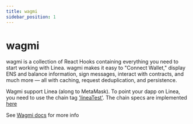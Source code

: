 ```yaml
---
title: wagmi
sidebar_position: 1
---
```


# wagmi

wagmi is a collection of React Hooks containing everything you need to start working with Linea. wagmi makes it easy to "Connect Wallet," display ENS and balance information, sign messages, interact with contracts, and much more — all with caching, request deduplication, and persistence.

Wagmi support Linea (along to MetaMask). To point your dapp on Linea, you need to use the chain tag ['lineaTest'](https://wagmi.sh/core/chains#supported-chains). The chain specs are implemented [here](https://github.com/wagmi-dev/references/blob/main/packages/chains/src/lineaTestnet.ts)

See [Wagmi docs](https://wagmi.sh/) for more info

